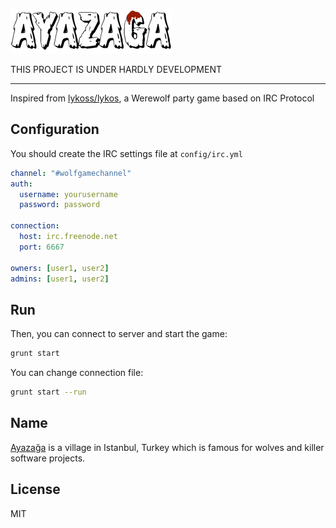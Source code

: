 ![Ayazağa](./.assets/images/logo-small.png)

THIS PROJECT IS UNDER HARDLY DEVELOPMENT
***

Inspired from [lykoss/lykos][1], a Werewolf party game based on IRC Protocol

[1]: http://github.com/lykoss/lykos

## Configuration

You should create the IRC settings file at `config/irc.yml`

```yaml
channel: "#wolfgamechannel"
auth:
  username: yourusername
  password: password

connection:
  host: irc.freenode.net
  port: 6667

owners: [user1, user2]
admins: [user1, user2]
```

## Run

Then, you can connect to server and start the game:

```bash
grunt start
```

You can change connection file:

```bash
grunt start --run
```

## Name

[Ayazağa][1] is a village in Istanbul, Turkey which is famous for wolves and
killer software projects.

## License
MIT

[1]: http://tr.wikipedia.org/wiki/Ayaza%C4%9Fa,_Sar%C4%B1yer
